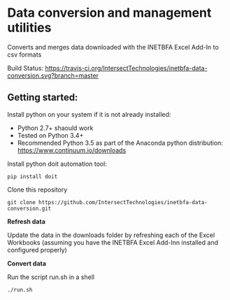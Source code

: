 # Data conversion and management utilities

Converts and merges data downloaded with the INETBFA Excel Add-In to csv formats

Build Status: https://travis-ci.org/IntersectTechnologies/inetbfa-data-conversion.svg?branch=master

## Getting started:

Install python on your system if it is not already installed:

- Python 2.7+ shaould work
- Tested on Python 3.4+
- Recommended Python 3.5 as part of the Anaconda python distribution:  https://www.continuum.io/downloads

Install python doit automation tool:

    pip install doit

Clone this repository

    git clone https://github.com/IntersectTechnologies/inetbfa-data-conversion.git
    

**Refresh data**

Update the data in the downloads folder by refreshing each of the Excel Workbooks (assuming you have the INETBFA Excel  Add-Inn installed and configured properly)

**Convert data**

Run the script run.sh in a shell

    ./run.sh
